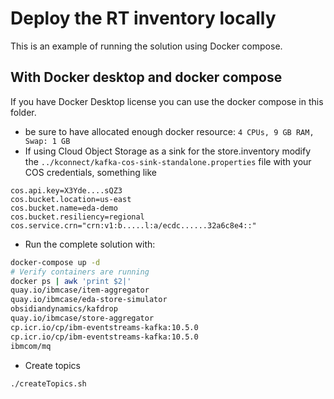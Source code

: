 # Deploy the RT inventory locally

This is an example of running the solution using Docker compose.

## With Docker desktop and docker compose

If you have Docker Desktop license you can use the docker compose in this folder.

* be sure to have allocated enough docker resource: `4 CPUs, 9 GB RAM, Swap: 1 GB`
* If using Cloud Object Storage as a sink for the store.inventory modify the `../kconnect/kafka-cos-sink-standalone.properties` file with your COS credentials, something like

```
cos.api.key=X3Yde....sQZ3
cos.bucket.location=us-east
cos.bucket.name=eda-demo
cos.bucket.resiliency=regional
cos.service.crn="crn:v1:b.....l:a/ecdc......32a6c8e4::"
```

* Run the complete solution with:

```sh
docker-compose up -d
# Verify containers are running
docker ps | awk 'print $2|'
quay.io/ibmcase/item-aggregator
quay.io/ibmcase/eda-store-simulator
obsidiandynamics/kafdrop
quay.io/ibmcase/store-aggregator
cp.icr.io/cp/ibm-eventstreams-kafka:10.5.0
cp.icr.io/cp/ibm-eventstreams-kafka:10.5.0
ibmcom/mq
```

* Create topics

```sh
./createTopics.sh
```